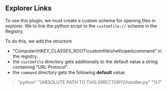 ## Explorer Links

To use this plugin, we must create a custom scheme for opening files in explorer. We to link the python script to the `customfile://` scheme in the Registry.

To do this, we add the structure

- "Computer\HKEY_CLASSES_ROOT\customfile\shell\open\command" in the registry.
- the `customfile` directory gets additionally to the default value a string containing "URL Protocol".
- the `command` directory gets the following **default** value: 
> "python" "\[ABSOLUTE PATH TO THIS DIRECTORY\]\handler.py" "%1" 